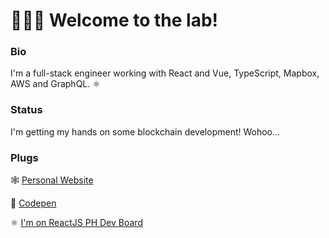 <!-- ![Github Stats](https://github-readme-stats.vercel.app/api?username=rhaicode&count_private=true&show_icons=true&theme=dark) -->


# 👨🏾‍🔬 Welcome to the lab!

<h3>Bio</h3>
<p>I'm a full-stack engineer working with React and Vue, TypeScript, Mapbox, AWS and GraphQL. ⚛️</p>

<h3>Status</h3>
<p>I'm getting my hands on some blockchain development! Wohoo...</p>

<h3>Plugs</h3>
<p>🕸️ <a href="https://rhaicode.netlify.com">Personal Website</a></p>
<p>🧪 <a href="https://codepen.io/rhaicode">Codepen</a></p>
<p>⚛️ <a href="https://reactjs.org.ph/dev-board/">I'm on ReactJS PH Dev Board</a></p>


<!--
**rhaicode/rhaicode** is a ✨ _special_ ✨ repository because its `README.md` (this file) appears on your GitHub profile.

Here are some ideas to get you started:

- 🔭 I’m currently working on ...
- 🌱 I’m currently learning ...
- 👯 I’m looking to collaborate on ...
- 🤔 I’m looking for help with ...
- 💬 Ask me about ...
- 📫 How to reach me: ...
- 😄 Pronouns: ...
- ⚡ Fun fact: ...
-->
